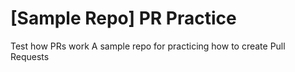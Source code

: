 # [Sample Repo] PR Practice
Test how PRs work
A sample repo for practicing how to create Pull Requests

